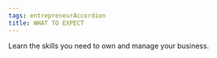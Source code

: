 ```yaml
---
tags: entrepreneurAccordion
title: WHAT TO EXPECT
---
```

Learn the skills you need to own and manage your business.
